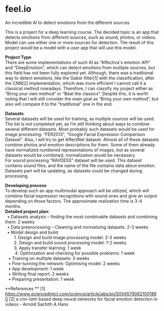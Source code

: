 # feel.io
An incredible AI to detect emotions from the different sources

This is a project for a deep learning course. The decided topic is an app that detects emotions from different sources, such as sound, photos, or videos.  Model can use either one or more sources for detection. 
The result of this project would be a model with a user app that will use this model.


**Project Type**\
There are some implementations of such AI as “Affectiva's emotion API” and “DeepEmotion”, which can detect emotions from multiple sources, but this field has not been fully explored yet. 
Although, there was a traditional way to detect emotions, like the Gabor filter[1] with the classification, after the CNN[2] implementation, which was more efficient I cannot call it a classical method nowadays. Therefore, I can classify my project either as “Bring your own method” or “Beat the classics”. Despite this, it is worth noting that I will still consider the main goal as “Bring your own method”, but also will compare it to the “traditional” one in the end.

**Datasets**\
Several datasets will be used for training, as multiple sources will be used. The list is not completed yet, as I’m still thinking about ways to combine several different datasets. 
Most probably such datasets would be used for image processing:
“FER2013”, “Google Facial Expression Comparison Dataset”. Also, I will try to get AffectNet dataset.
Almost all of these datasets combine photos and emotion descriptions for them. Some of them already have normalized numbered representations of images, but as several datasets would be combined, normalization would be necessary.\
For sound processing “RAVDESS” dataset will be used. This dataset contains sound files, and the name of the file contains data about emotion.\
Datasets part will be updating, as datasets could be changed during processing.


**Developing process**\
To develop such an app multimodal approach will be utilized, which will combine facial expression recognitions with sound ones and give an output depending on those factors.
The approximate realization time is 3-4 months. \
**Detailed project plan:**\
  &ensp;•	Datasets analysis – finding the most combinable datasets and combining them: 2 weeks\
  &ensp;•	Data preprocessing – Cleaning and normalizing datasets: 2-3 weeks\
  &ensp;•	Model design and build\
 &ensp; &ensp;&ensp;  1.	Design and build image processing model: 2-3 weeks \
 &ensp; &ensp;&ensp;  2.	Design and build sound processing model: 1-2 weeks\
&ensp;  &ensp;&ensp;  3.	Apply transfer learning: 1 week\
 &ensp;&ensp;&ensp;&ensp; 4.	Optimization and checking for possible problems: 1 week\
 &ensp; •	Training on multiple datasets: 3 weeks\
 &ensp; •	Fine-tunning the network: Optimising model: 2 weeks\
 &ensp; •	App development: 1 week\
 &ensp; •	Writing final report: 2 weeks\
 &ensp; •	Preparing presentation: 1 week


**References **
[1] https://www.sciencedirect.com/science/article/abs/pii/S0045790621001890
[2] a cnn-lstm based deep neural networks for facial emotion detection in videos - Arnold Sachith A Hans

